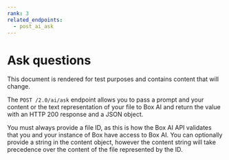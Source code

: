 ```yaml
---
rank: 3
related_endpoints:
  - post_ai_ask
---
```

# Ask questions

<Message type="warning">
This document is rendered for test purposes and contains content that
will change.

</Message>

The `POST /2.0/ai/ask` endpoint allows you to pass
a prompt and your content or the text representation
of your file to Box AI and return the
value with an HTTP 200 response and a JSON object. 

You must always provide a file ID, as this
is how the Box AI API validates that you and
your instance of Box have access to Box AI. 
You can optionally provide a string in
the content object, however the content string
will take precedence over the content of the file represented by the ID.